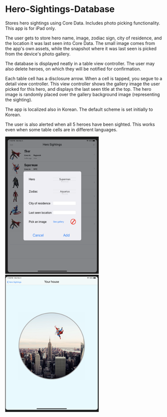 # Hero-Sightings-Database
Stores hero sightings using Core Data. Includes photo picking functionality. This app is for iPad only.

The user gets to store hero name, image, zodiac sign, city of residence, and the location it was last seen into Core Data. 
The small image comes from the app's own assets, while the snapshot where it was last seen is picked from the device's photo
gallery.  

The database is displayed neatly in a table view controller. The user may also delete heroes, on which they will be notified 
for confirmation.

Each table cell has a disclosure arrow. When a cell is tapped, you segue to a detail view controller. This view 
controller shows the gallery image the user picked for this hero, and displays the last seen title at the top. 
The hero image is randomly placed over the gallery background image (representing the sighting).

The app is localized also in Korean. The default scheme is set initially to Korean.

The user is also alerted when all 5 heroes have been sighted. This works even when some table cells are in different languages.

<img src="/Me%20See%20Hero/Assets.xcassets/Add.png" width="300" height="440">
<img src="/Me%20See%20Hero/Assets.xcassets/DetailVC.png" width="300" height="440">
